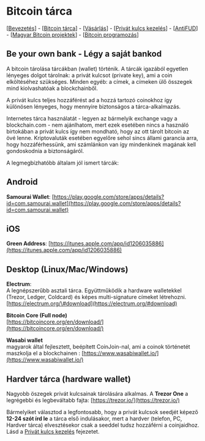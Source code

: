 # Bitcoin tárca

\[[Bevezetés](./)\] - \[[Bitcoin tárca](tarca.md)\] - \[[Vásárlás](vasarlas.md)\] - \[[Privát kulcs kezelés](private_key_management.md)\] - \[[AntiFUD](antifud.md)\] - \[[Magyar Bitcoin projektek](magyarok.md)\] - \[[Bitcoin programozás](programozas.md)\]

## Be your own bank - Légy a saját bankod

A bitcoin tárolása tárcákban \(wallet\) történik. A tárcák igazából egyetlen lényeges dolgot tárolnak: a privát kulcsot \(private key\), ami a coin elköltéséhez szükséges. Minden egyéb: a címek, a címeken ülő összegek mind kiolvashatóak a blockchainből.

A privát kulcs teljes hozzáférést ad a hozzá tartozó coinokhoz így különösen lényeges, hogy mennyire biztonságos a tárca-alkalmazás.

Internetes tárca használatát - legyen az bármelyik exchange vagy a blockchain.com - nem ajánlhatom, mert ezek esetében nincs a használó birtokában a privát kulcs így nem mondható, hogy az ott tárolt bitcoin az övé lenne. Kriptovaluták esetében egyelőre sehol sincs állami garancia arra, hogy hozzáférhessünk, ami számlánkon van így mindenkinek magának kell gondoskodnia a biztonságáról.

A legmegbízhatóbb általam jól ismert tárcák:

## Android

**Samourai Wallet**: [https://play.google.com/store/apps/details?id=com.samourai.wallet](https://play.google.com/store/apps/details?id=com.samourai.wallet)

## iOS

**Green Address**: [https://itunes.apple.com/app/id1206035886](https://itunes.apple.com/app/id1206035886)

## Desktop \(Linux/Mac/Windows\)

**Electrum**:  
A legnépszerűbb asztali tárca. Együttműködik a hardware walletekkel \(Trezor, Ledger, Coldcard\) és képes multi-signature címeket létrehozni. [https://electrum.org/\#download](https://electrum.org/#download)

**Bitcoin Core \(Full node\)**  
[https://bitcoincore.org/en/download/](https://bitcoincore.org/en/download/)

**Wasabi wallet**  
magyarok által fejlesztett, beépített CoinJoin-nal, ami a coinok történetét maszkolja el a blockchainen : [https://www.wasabiwallet.io/](https://www.wasabiwallet.io/)

## Hardver tárca \(hardware wallet\)

Nagyobb öszegek privát kulcsainak tárolására alkalmas. A **Trezor One** a legrégebbi és legbeváltabb fajta: [https://trezor.io/](https://trezor.io/)

Bármelyiket választod a legfontosabb, hogy a privát kulcsok seedjét képező **12-24 szót írd le** a tárca első indulásakor, mert a hardver \(telefon, PC, Hardver tárca\) elvesztésekor csak a seeddel tudsz hozzáférni a coinjaidhoz. Lásd a [Privát kulcs kezelés](private_key_management.md) fejezetet.

